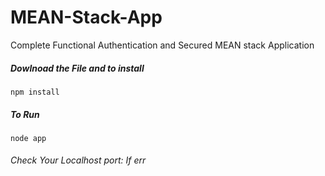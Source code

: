 # MEAN-Stack-App
Complete Functional Authentication and Secured MEAN stack Application

##### Dowlnoad the File and to install
```
npm install
```

##### To Run
```
node app 
```

###### Check Your Localhost port: If err
